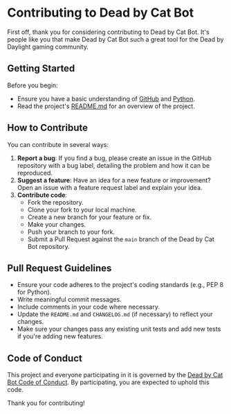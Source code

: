 # Contributing to Dead by Cat Bot

First off, thank you for considering contributing to Dead by Cat Bot. It's people like you that make Dead by Cat Bot such a great tool for the Dead by Daylight gaming community.

## Getting Started

Before you begin:
- Ensure you have a basic understanding of [GitHub](https://guides.github.com/activities/hello-world/) and [Python](https://www.python.org/about/gettingstarted/).
- Read the project's [README.md](README.md) for an overview of the project.

## How to Contribute

You can contribute in several ways:
1. **Report a bug**: If you find a bug, please create an issue in the GitHub repository with a bug label, detailing the problem and how it can be reproduced.
2. **Suggest a feature**: Have an idea for a new feature or improvement? Open an issue with a feature request label and explain your idea.
3. **Contribute code**:
   - Fork the repository.
   - Clone your fork to your local machine.
   - Create a new branch for your feature or fix.
   - Make your changes.
   - Push your branch to your fork.
   - Submit a Pull Request against the `main` branch of the Dead by Cat Bot repository.

## Pull Request Guidelines
- Ensure your code adheres to the project's coding standards (e.g., PEP 8 for Python).
- Write meaningful commit messages.
- Include comments in your code where necessary.
- Update the `README.md` and `CHANGELOG.md` (if necessary) to reflect your changes.
- Make sure your changes pass any existing unit tests and add new tests if you're adding new features.

## Code of Conduct

This project and everyone participating in it is governed by the [Dead by Cat Bot Code of Conduct](CODE_OF_CONDUCT.md). By participating, you are expected to uphold this code.

Thank you for contributing!
